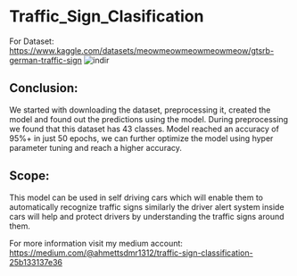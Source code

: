# Traffic_Sign_Clasification
For Dataset: https://www.kaggle.com/datasets/meowmeowmeowmeowmeow/gtsrb-german-traffic-sign
![indir](https://user-images.githubusercontent.com/79527973/211851359-78568c42-0a24-457c-8efc-5966430e44eb.png)

## Conclusion:
We started with downloading the dataset, preprocessing it, created the model and found out the predictions using the model. 
During preprocessing we found that this dataset has 43 classes. Model reached an accuracy of 95%+ in just 50 epochs, 
we can further optimize the model using hyper parameter tuning and reach a higher accuracy.

## Scope:
This model can be used in self driving cars which will enable them to automatically recognize traffic signs similarly 
the driver alert system inside cars will help and protect drivers by understanding the traffic signs around them.

For more information visit my medium account: https://medium.com/@ahmettsdmr1312/traffic-sign-classification-25b133137e36
